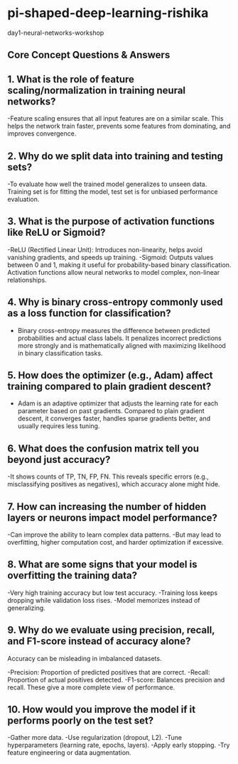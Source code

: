 # pi-shaped-deep-learning-rishika
day1-neural-networks-workshop

## **Core Concept Questions & Answers**

## 1. What is the role of feature scaling/normalization in training neural networks?

-Feature scaling ensures that all input features are on a similar scale. This helps the network train faster, prevents some features from dominating, and improves convergence.

## 2. Why do we split data into training and testing sets?

-To evaluate how well the trained model generalizes to unseen data.
  Training set is for fitting the model, test set is for unbiased performance evaluation.

## 3. What is the purpose of activation functions like ReLU or Sigmoid?

  -ReLU (Rectified Linear Unit): Introduces non-linearity, helps avoid vanishing gradients, and speeds up training.
  -Sigmoid: Outputs values between 0 and 1, making it useful for probability-based binary classification.
   Activation functions allow neural networks to model complex, non-linear relationships.

## 4. Why is binary cross-entropy commonly used as a loss function for classification?
 - Binary cross-entropy measures the difference between predicted probabilities and actual class labels. It penalizes
   incorrect predictions more strongly and is mathematically aligned with maximizing likelihood in binary classification tasks.

## 5. How does the optimizer (e.g., Adam) affect training compared to plain gradient descent?
 - Adam is an adaptive optimizer that adjusts the learning rate for each parameter based on past gradients. Compared to plain gradient descent,
   it converges faster, handles sparse gradients better, and usually requires less tuning.

## 6. What does the confusion matrix tell you beyond just accuracy?
  -It shows counts of TP, TN, FP, FN. This reveals specific errors (e.g., misclassifying positives as negatives), which accuracy alone might hide.

## 7. How can increasing the number of hidden layers or neurons impact model performance?

  -Can improve the ability to learn complex data patterns.
  -But may lead to overfitting, higher computation cost, and harder optimization if excessive.

## 8. What are some signs that your model is overfitting the training data?

-Very high training accuracy but low test accuracy.
-Training loss keeps dropping while validation loss rises.
-Model memorizes instead of generalizing.

## 9. Why do we evaluate using precision, recall, and F1-score instead of accuracy alone?
 Accuracy can be misleading in imbalanced datasets.

 -Precision: Proportion of predicted positives that are correct.
 -Recall: Proportion of actual positives detected.
 -F1-score: Balances precision and recall.
These give a more complete view of performance.

## 10. How would you improve the model if it performs poorly on the test set?

-Gather more data.
-Use regularization (dropout, L2).
-Tune hyperparameters (learning rate, epochs, layers).
-Apply early stopping.
-Try feature engineering or data augmentation.
